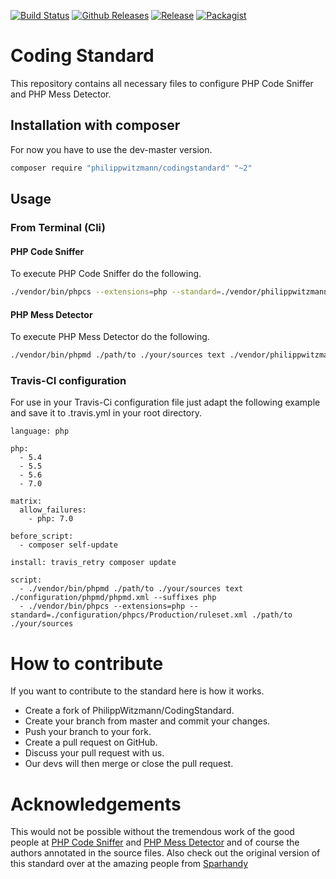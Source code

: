 [![Build Status](https://travis-ci.org/PhilippWitzmann/CodingStandard.svg?branch=master)](https://travis-ci.org/PhilippWitzmann/CodingStandard) [![Github Releases](https://img.shields.io/github/downloads/PhilippWitzmann/CodingStandard/latest/total.svg)]() [![Release](https://img.shields.io/github/release/PhilippWitzmann/CodingStandard.svg)]() [![Packagist](https://img.shields.io/packagist/l/PhilippWitzmann/CodingStandard.svg)]()

# Coding Standard

This repository contains all necessary files to configure PHP Code Sniffer and PHP Mess Detector. 

## Installation with composer

For now you have to use the dev-master version.

```bash
composer require "philippwitzmann/codingstandard" "~2"
```

## Usage

### From Terminal (Cli)

#### PHP Code Sniffer

To execute PHP Code Sniffer do the following.
```bash
./vendor/bin/phpcs --extensions=php --standard=./vendor/philippwitzmann/codingstandard/src/phpcs/Production/ruleset.xml ./path/to ./your/sources 
```

#### PHP Mess Detector
To execute PHP Mess Detector do the following.
```bash
./vendor/bin/phpmd ./path/to ./your/sources text ./vendor/philippwitzmann/codingstandard/src/phpmd/phpmd.xml --suffixes php
```

### Travis-CI configuration

For use in your Travis-Ci configuration file just adapt the following example and save it to .travis.yml in your root directory.
```
language: php

php:
  - 5.4
  - 5.5
  - 5.6
  - 7.0

matrix:
  allow_failures:
    - php: 7.0

before_script:
  - composer self-update

install: travis_retry composer update

script:
  - ./vendor/bin/phpmd ./path/to ./your/sources text ./configuration/phpmd/phpmd.xml --suffixes php
  - ./vendor/bin/phpcs --extensions=php --standard=./configuration/phpcs/Production/ruleset.xml ./path/to ./your/sources
```

# How to contribute

If you want to contribute to the standard here is how it works.

* Create a fork of PhilippWitzmann/CodingStandard.
* Create your branch from master and commit your changes.
* Push your branch to your fork.
* Create a pull request on GitHub.
* Discuss your pull request with us.
* Our devs will then merge or close the pull request.

# Acknowledgements
This would not be possible without the tremendous work of the good people at [PHP Code Sniffer](https://github.com/squizlabs/PHP_CodeSniffer) and [PHP Mess Detector](https://github.com/phpmd/phpmd) and of course the authors annotated in the source files.
Also check out the original version of this standard over at the amazing people from [Sparhandy](https://github.com/Sparhandy/CodingStandard)
